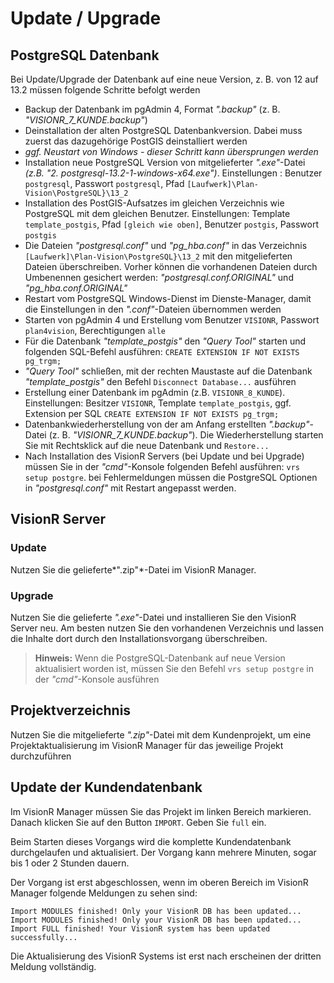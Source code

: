 <!-- TITLE: VisionR Manager-->
<!-- SUBTITLE: Verwaltung von mehreren Instanzen im VisionR Manager -->

# Update / Upgrade

## PostgreSQL Datenbank

Bei Update/Upgrade der Datenbank auf eine neue Version, z. B. von 12 auf 13.2 müssen folgende Schritte befolgt werden

* Backup der Datenbank im pgAdmin 4, Format *".backup"* (z. B. *"VISIONR_7_KUNDE.backup"*)
* Deinstallation der alten PostgreSQL Datenbankversion. Dabei muss zuerst das dazugehörige PostGIS deinstalliert werden
* *ggf. Neustart von Windows - dieser Schritt kann übersprungen werden*
* Installation neue PostgreSQL Version von mitgelieferter *".exe"*-Datei *(z.B. "2. postgresql-13.2-1-windows-x64.exe")*. Einstellungen : Benutzer `postgresql`, Passwort `postgresql`, Pfad `[Laufwerk]\Plan-Vision\PostgreSQL}\13_2`
* Installation des PostGIS-Aufsatzes im gleichen Verzeichnis wie PostgreSQL mit dem gleichen Benutzer. Einstellungen: Template `template_postgis`, Pfad `[gleich wie oben]`, Benutzer `postgis`, Passwort `postgis`
* Die Dateien *"postgresql.conf"* und *"pg_hba.conf"* in das Verzeichnis `[Laufwerk]\Plan-Vision\PostgreSQL}\13_2` mit den mitgelieferten Dateien überschreiben. Vorher können die vorhandenen Dateien durch Umbenennen gesichert werden: *"postgresql.conf.ORIGINAL"* und *"pg_hba.conf.ORIGINAL"*
* Restart vom PostgreSQL Windows-Dienst im Dienste-Manager, damit die Einstellungen in den *".conf"*-Dateien übernommen werden
* Starten von pgAdmin 4 und Erstellung vom Benutzer `VISIONR`, Passwort `plan4vision`, Berechtigungen `alle`
* Für die Datenbank *"template_postgis"* den *"Query Tool"* starten und folgenden SQL-Befehl ausführen: `CREATE EXTENSION IF NOT EXISTS pg_trgm;`
* *"Query Tool"* schließen, mit der rechten Maustaste auf die Datenbank *"template_postgis"* den Befehl `Disconnect Database...` ausführen
* Erstellung einer Datenbank im pgAdmin (z.B. `VISIONR_8_KUNDE`). Einstellungen: Besitzer `VISIONR`, Template `template_postgis`, ggf. Extension per SQL `CREATE EXTENSION IF NOT EXISTS pg_trgm; `
* Datenbankwiederherstellung von der am Anfang erstellten *".backup"*-Datei  (z. B. *"VISIONR_7_KUNDE.backup"*). Die Wiederherstellung starten Sie mit Rechtsklick auf die neue Datenbank und `Restore...`
* Nach Installation des VisionR Servers (bei Update und bei Upgrade) müssen Sie in der *"cmd"*-Konsole folgenden Befehl ausführen: `vrs setup postgre`. bei Fehlermeldungen müssen die PostgreSQL Optionen in *"postgresql.conf"* mit Restart angepasst werden.

## VisionR Server

### Update

Nutzen Sie die gelieferte*".zip"*-Datei im VisionR Manager.

### Upgrade

Nutzen Sie die gelieferte *".exe"*-Datei und installieren Sie den VisionR Server neu. Am besten nutzen Sie den vorhandenen Verzeichnis und lassen die Inhalte dort durch den Installationsvorgang überschreiben.

> **Hinweis:** Wenn die PostgreSQL-Datenbank auf neue Version aktualisiert worden ist, müssen Sie den Befehl `vrs setup postgre` in der *"cmd"*-Konsole ausführen

## Projektverzeichnis

Nutzen Sie die mitgelieferte *".zip"*-Datei mit dem Kundenprojekt, um eine Projektaktualisierung im VisionR Manager für das jeweilige Projekt durchzuführen

## Update der Kundendatenbank

Im VisionR Manager müssen Sie das Projekt im linken Bereich markieren. Danach klicken Sie auf den Button `IMPORT`. Geben Sie `full` ein.

Beim Starten dieses Vorgangs wird die komplette Kundendatenbank durchgelaufen und aktualisiert. Der Vorgang kann mehrere Minuten, sogar bis 1 oder 2 Stunden dauern.

Der Vorgang ist erst abgeschlossen, wenn im oberen Bereich im VisionR Manager folgende Meldungen zu sehen sind:

```
Import MODULES finished! Only your VisionR DB has been updated...
Import MODULES finished! Only your VisionR DB has been updated...
Import FULL finished! Your VisionR system has been updated successfully...
```

Die Aktualisierung des VisionR Systems ist erst nach erscheinen der dritten Meldung vollständig.